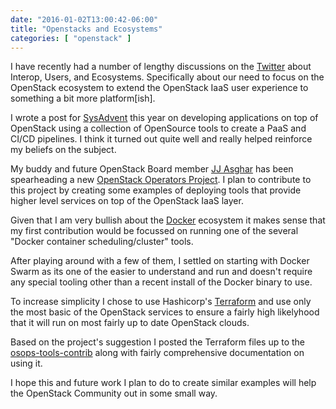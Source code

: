 ```yaml
---
date: "2016-01-02T13:00:42-06:00"
title: "Openstacks and Ecosystems"
categories: [ "openstack" ]
---
```


I have recently had a number of lengthy discussions on the [Twitter](https://twitter.com/zehicle/status/678736665792356352) about Interop, Users, and Ecosystems. Specifically about our need to focus on the OpenStack ecosystem to extend the OpenStack IaaS user experience to something a bit more platform[ish].

I wrote a post for [SysAdvent](http://sysadvent.blogspot.com/2015/12/day-16-merry-paasmas-and-very.html) this year on developing applications on top of OpenStack using a collection of OpenSource tools to create a PaaS and CI/CD pipelines. I think it turned out quite well and really helped reinforce my beliefs on the subject.

My buddy and future OpenStack Board member [JJ Asghar](https://twitter.com/jjasghar) has been spearheading a new [OpenStack Operators Project](https://wiki.openstack.org/wiki/Osops). I plan to contribute to this project by creating some examples of deploying tools that provide higher level services on top of the OpenStack IaaS layer.

Given that I am very bullish about the [Docker](http://docker.com) ecosystem it makes sense that my first contribution would be focussed on running one of the several "Docker container scheduling/cluster" tools. 

After playing around with a few of them, I settled on starting with Docker Swarm as its one of the easier to understand and run and doesn't require any special tooling other than a recent install of the Docker binary to use.

To increase simplicity I chose to use Hashicorp's [Terraform](http://terraform.io) and use only the most basic of the OpenStack services to ensure a fairly high likelyhood that it will run on most fairly up to date OpenStack clouds.

Based on the project's suggestion I posted the Terraform files up to the [osops-tools-contrib](https://github.com/openstack/osops-tools-contrib/tree/master/terraform/dockerswarm-coreos) along with fairly comprehensive documentation on using it.

I hope this and future work I plan to do to create similar examples will help the OpenStack Community out in some small way.


